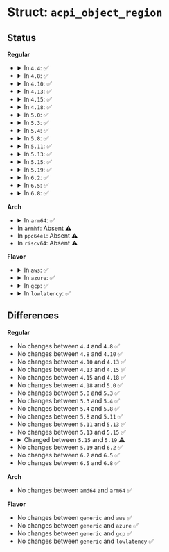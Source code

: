 # Struct: <code>acpi_object_region</code>

## Status
<b>Regular</b>
<ul>
<li>
<details>
<summary>In <code>4.4</code>: ✅</summary>

```c
struct acpi_object_region {
    union acpi_operand_object *next_object;
    u8 descriptor_type;
    u8 type;
    u16 reference_count;
    u8 flags;
    u8 space_id;
    struct acpi_namespace_node *node;
    union acpi_operand_object *handler;
    union acpi_operand_object *next;
    acpi_physical_address address;
    u32 length;
};
```
</details>
</li>
<li>
<details>
<summary>In <code>4.8</code>: ✅</summary>

```c
struct acpi_object_region {
    union acpi_operand_object *next_object;
    u8 descriptor_type;
    u8 type;
    u16 reference_count;
    u8 flags;
    u8 space_id;
    struct acpi_namespace_node *node;
    union acpi_operand_object *handler;
    union acpi_operand_object *next;
    acpi_physical_address address;
    u32 length;
};
```
</details>
</li>
<li>
<details>
<summary>In <code>4.10</code>: ✅</summary>

```c
struct acpi_object_region {
    union acpi_operand_object *next_object;
    u8 descriptor_type;
    u8 type;
    u16 reference_count;
    u8 flags;
    u8 space_id;
    struct acpi_namespace_node *node;
    union acpi_operand_object *handler;
    union acpi_operand_object *next;
    acpi_physical_address address;
    u32 length;
};
```
</details>
</li>
<li>
<details>
<summary>In <code>4.13</code>: ✅</summary>

```c
struct acpi_object_region {
    union acpi_operand_object *next_object;
    u8 descriptor_type;
    u8 type;
    u16 reference_count;
    u8 flags;
    u8 space_id;
    struct acpi_namespace_node *node;
    union acpi_operand_object *handler;
    union acpi_operand_object *next;
    acpi_physical_address address;
    u32 length;
};
```
</details>
</li>
<li>
<details>
<summary>In <code>4.15</code>: ✅</summary>

```c
struct acpi_object_region {
    union acpi_operand_object *next_object;
    u8 descriptor_type;
    u8 type;
    u16 reference_count;
    u8 flags;
    u8 space_id;
    struct acpi_namespace_node *node;
    union acpi_operand_object *handler;
    union acpi_operand_object *next;
    acpi_physical_address address;
    u32 length;
};
```
</details>
</li>
<li>
<details>
<summary>In <code>4.18</code>: ✅</summary>

```c
struct acpi_object_region {
    union acpi_operand_object *next_object;
    u8 descriptor_type;
    u8 type;
    u16 reference_count;
    u8 flags;
    u8 space_id;
    struct acpi_namespace_node *node;
    union acpi_operand_object *handler;
    union acpi_operand_object *next;
    acpi_physical_address address;
    u32 length;
};
```
</details>
</li>
<li>
<details>
<summary>In <code>5.0</code>: ✅</summary>

```c
struct acpi_object_region {
    union acpi_operand_object *next_object;
    u8 descriptor_type;
    u8 type;
    u16 reference_count;
    u8 flags;
    u8 space_id;
    struct acpi_namespace_node *node;
    union acpi_operand_object *handler;
    union acpi_operand_object *next;
    acpi_physical_address address;
    u32 length;
};
```
</details>
</li>
<li>
<details>
<summary>In <code>5.3</code>: ✅</summary>

```c
struct acpi_object_region {
    union acpi_operand_object *next_object;
    u8 descriptor_type;
    u8 type;
    u16 reference_count;
    u8 flags;
    u8 space_id;
    struct acpi_namespace_node *node;
    union acpi_operand_object *handler;
    union acpi_operand_object *next;
    acpi_physical_address address;
    u32 length;
};
```
</details>
</li>
<li>
<details>
<summary>In <code>5.4</code>: ✅</summary>

```c
struct acpi_object_region {
    union acpi_operand_object *next_object;
    u8 descriptor_type;
    u8 type;
    u16 reference_count;
    u8 flags;
    u8 space_id;
    struct acpi_namespace_node *node;
    union acpi_operand_object *handler;
    union acpi_operand_object *next;
    acpi_physical_address address;
    u32 length;
};
```
</details>
</li>
<li>
<details>
<summary>In <code>5.8</code>: ✅</summary>

```c
struct acpi_object_region {
    union acpi_operand_object *next_object;
    u8 descriptor_type;
    u8 type;
    u16 reference_count;
    u8 flags;
    u8 space_id;
    struct acpi_namespace_node *node;
    union acpi_operand_object *handler;
    union acpi_operand_object *next;
    acpi_physical_address address;
    u32 length;
};
```
</details>
</li>
<li>
<details>
<summary>In <code>5.11</code>: ✅</summary>

```c
struct acpi_object_region {
    union acpi_operand_object *next_object;
    u8 descriptor_type;
    u8 type;
    u16 reference_count;
    u8 flags;
    u8 space_id;
    struct acpi_namespace_node *node;
    union acpi_operand_object *handler;
    union acpi_operand_object *next;
    acpi_physical_address address;
    u32 length;
};
```
</details>
</li>
<li>
<details>
<summary>In <code>5.13</code>: ✅</summary>

```c
struct acpi_object_region {
    union acpi_operand_object *next_object;
    u8 descriptor_type;
    u8 type;
    u16 reference_count;
    u8 flags;
    u8 space_id;
    struct acpi_namespace_node *node;
    union acpi_operand_object *handler;
    union acpi_operand_object *next;
    acpi_physical_address address;
    u32 length;
};
```
</details>
</li>
<li>
<details>
<summary>In <code>5.15</code>: ✅</summary>

```c
struct acpi_object_region {
    union acpi_operand_object *next_object;
    u8 descriptor_type;
    u8 type;
    u16 reference_count;
    u8 flags;
    u8 space_id;
    struct acpi_namespace_node *node;
    union acpi_operand_object *handler;
    union acpi_operand_object *next;
    acpi_physical_address address;
    u32 length;
};
```
</details>
</li>
<li>
<details>
<summary>In <code>5.19</code>: ✅</summary>

```c
struct acpi_object_region {
    union acpi_operand_object *next_object;
    u8 descriptor_type;
    u8 type;
    u16 reference_count;
    u8 flags;
    u8 space_id;
    struct acpi_namespace_node *node;
    union acpi_operand_object *handler;
    union acpi_operand_object *next;
    acpi_physical_address address;
    u32 length;
    void *pointer;
};
```
</details>
</li>
<li>
<details>
<summary>In <code>6.2</code>: ✅</summary>

```c
struct acpi_object_region {
    union acpi_operand_object *next_object;
    u8 descriptor_type;
    u8 type;
    u16 reference_count;
    u8 flags;
    u8 space_id;
    struct acpi_namespace_node *node;
    union acpi_operand_object *handler;
    union acpi_operand_object *next;
    acpi_physical_address address;
    u32 length;
    void *pointer;
};
```
</details>
</li>
<li>
<details>
<summary>In <code>6.5</code>: ✅</summary>

```c
struct acpi_object_region {
    union acpi_operand_object *next_object;
    u8 descriptor_type;
    u8 type;
    u16 reference_count;
    u8 flags;
    u8 space_id;
    struct acpi_namespace_node *node;
    union acpi_operand_object *handler;
    union acpi_operand_object *next;
    acpi_physical_address address;
    u32 length;
    void *pointer;
};
```
</details>
</li>
<li>
<details>
<summary>In <code>6.8</code>: ✅</summary>

```c
struct acpi_object_region {
    union acpi_operand_object *next_object;
    u8 descriptor_type;
    u8 type;
    u16 reference_count;
    u8 flags;
    u8 space_id;
    struct acpi_namespace_node *node;
    union acpi_operand_object *handler;
    union acpi_operand_object *next;
    acpi_physical_address address;
    u32 length;
    void *pointer;
};
```
</details>
</li>
</ul>
<b>Arch</b>
<ul>
<li>
<details>
<summary>In <code>arm64</code>: ✅</summary>

```c
struct acpi_object_region {
    union acpi_operand_object *next_object;
    u8 descriptor_type;
    u8 type;
    u16 reference_count;
    u8 flags;
    u8 space_id;
    struct acpi_namespace_node *node;
    union acpi_operand_object *handler;
    union acpi_operand_object *next;
    acpi_physical_address address;
    u32 length;
};
```
</details>
</li>
<li>
In <code>armhf</code>: Absent ⚠️
</li>
<li>
In <code>ppc64el</code>: Absent ⚠️
</li>
<li>
In <code>riscv64</code>: Absent ⚠️
</li>
</ul>
<b>Flavor</b>
<ul>
<li>
<details>
<summary>In <code>aws</code>: ✅</summary>

```c
struct acpi_object_region {
    union acpi_operand_object *next_object;
    u8 descriptor_type;
    u8 type;
    u16 reference_count;
    u8 flags;
    u8 space_id;
    struct acpi_namespace_node *node;
    union acpi_operand_object *handler;
    union acpi_operand_object *next;
    acpi_physical_address address;
    u32 length;
};
```
</details>
</li>
<li>
<details>
<summary>In <code>azure</code>: ✅</summary>

```c
struct acpi_object_region {
    union acpi_operand_object *next_object;
    u8 descriptor_type;
    u8 type;
    u16 reference_count;
    u8 flags;
    u8 space_id;
    struct acpi_namespace_node *node;
    union acpi_operand_object *handler;
    union acpi_operand_object *next;
    acpi_physical_address address;
    u32 length;
};
```
</details>
</li>
<li>
<details>
<summary>In <code>gcp</code>: ✅</summary>

```c
struct acpi_object_region {
    union acpi_operand_object *next_object;
    u8 descriptor_type;
    u8 type;
    u16 reference_count;
    u8 flags;
    u8 space_id;
    struct acpi_namespace_node *node;
    union acpi_operand_object *handler;
    union acpi_operand_object *next;
    acpi_physical_address address;
    u32 length;
};
```
</details>
</li>
<li>
<details>
<summary>In <code>lowlatency</code>: ✅</summary>

```c
struct acpi_object_region {
    union acpi_operand_object *next_object;
    u8 descriptor_type;
    u8 type;
    u16 reference_count;
    u8 flags;
    u8 space_id;
    struct acpi_namespace_node *node;
    union acpi_operand_object *handler;
    union acpi_operand_object *next;
    acpi_physical_address address;
    u32 length;
};
```
</details>
</li>
</ul>

## Differences
<b>Regular</b>
<ul>
<li>
No changes between <code>4.4</code> and <code>4.8</code> ✅
</li>
<li>
No changes between <code>4.8</code> and <code>4.10</code> ✅
</li>
<li>
No changes between <code>4.10</code> and <code>4.13</code> ✅
</li>
<li>
No changes between <code>4.13</code> and <code>4.15</code> ✅
</li>
<li>
No changes between <code>4.15</code> and <code>4.18</code> ✅
</li>
<li>
No changes between <code>4.18</code> and <code>5.0</code> ✅
</li>
<li>
No changes between <code>5.0</code> and <code>5.3</code> ✅
</li>
<li>
No changes between <code>5.3</code> and <code>5.4</code> ✅
</li>
<li>
No changes between <code>5.4</code> and <code>5.8</code> ✅
</li>
<li>
No changes between <code>5.8</code> and <code>5.11</code> ✅
</li>
<li>
No changes between <code>5.11</code> and <code>5.13</code> ✅
</li>
<li>
No changes between <code>5.13</code> and <code>5.15</code> ✅
</li>
<li>
<details>
<summary>Changed between <code>5.15</code> and <code>5.19</code> ⚠️</summary>
<ul>
<li>
<b>Field added. </b>
<code>void *pointer</code>
</li>
</ul>
</details>
</li>
<li>
No changes between <code>5.19</code> and <code>6.2</code> ✅
</li>
<li>
No changes between <code>6.2</code> and <code>6.5</code> ✅
</li>
<li>
No changes between <code>6.5</code> and <code>6.8</code> ✅
</li>
</ul>
<b>Arch</b>
<ul>
<li>
No changes between <code>amd64</code> and <code>arm64</code> ✅
</li>
</ul>
<b>Flavor</b>
<ul>
<li>
No changes between <code>generic</code> and <code>aws</code> ✅
</li>
<li>
No changes between <code>generic</code> and <code>azure</code> ✅
</li>
<li>
No changes between <code>generic</code> and <code>gcp</code> ✅
</li>
<li>
No changes between <code>generic</code> and <code>lowlatency</code> ✅
</li>
</ul>
